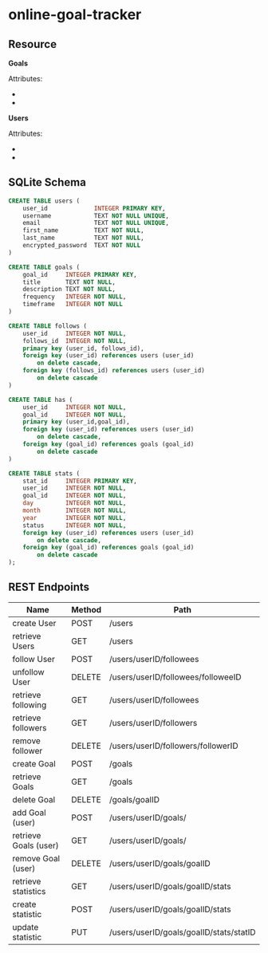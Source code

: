 # online-goal-tracker

## Resource

**Goals**

Attributes:

* 
* 

**Users**

Attributes:

* 
* 

## SQLite Schema

```sql 
CREATE TABLE users (
    user_id             INTEGER PRIMARY KEY,
    username            TEXT NOT NULL UNIQUE,
    email               TEXT NOT NULL UNIQUE,
    first_name          TEXT NOT NULL,
    last_name           TEXT NOT NULL,
    encrypted_password  TEXT NOT NULL
)

CREATE TABLE goals (
    goal_id     INTEGER PRIMARY KEY,
    title       TEXT NOT NULL,
    description TEXT NOT NULL,
    frequency   INTEGER NOT NULL,
    timeframe   INTEGER NOT NULL
)

CREATE TABLE follows (
    user_id     INTEGER NOT NULL,
    follows_id  INTEGER NOT NULL,
    primary key (user_id, follows_id),
    foreign key (user_id) references users (user_id)
        on delete cascade,
    foreign key (follows_id) references users (user_id)
        on delete cascade
)

CREATE TABLE has (
    user_id     INTEGER NOT NULL,
    goal_id     INTEGER NOT NULL,
    primary key (user_id,goal_id),
    foreign key (user_id) references users (user_id)
        on delete cascade,
    foreign key (goal_id) references goals (goal_id)
        on delete cascade
)

CREATE TABLE stats (
    stat_id     INTEGER PRIMARY KEY,
    user_id     INTEGER NOT NULL,
    goal_id     INTEGER NOT NULL,
    day         INTEGER NOT NULL,
    month       INTEGER NOT NULL,
    year        INTEGER NOT NULL,
    status      INTEGER NOT NULL,
    foreign key (user_id) references users (user_id)
        on delete cascade,
    foreign key (goal_id) references goals (goal_id)
        on delete cascade
);
```


## REST Endpoints

Name                  | Method | Path
----------------------|--------|------------------
create User           | POST   | /users
retrieve Users        | GET    | /users
follow User           | POST   | /users/userID/followees
unfollow User         | DELETE | /users/userID/followees/followeeID
retrieve following    | GET    | /users/userID/followees
retrieve followers    | GET    | /users/userID/followers
remove follower       | DELETE | /users/userID/followers/followerID
create Goal           | POST   | /goals
retrieve Goals        | GET    | /goals
delete Goal           | DELETE | /goals/goalID
add Goal (user)       | POST   | /users/userID/goals/
retrieve Goals (user) | GET    | /users/userID/goals/
remove Goal (user)    | DELETE | /users/userID/goals/goalID
retrieve statistics   | GET    | /users/userID/goals/goalID/stats
create statistic      | POST   | /users/userID/goals/goalID/stats
update statistic      | PUT    | /users/userID/goals/goalID/stats/statID



